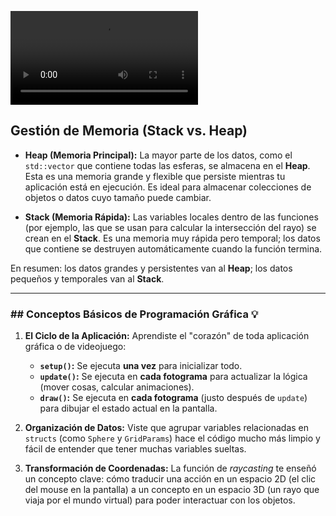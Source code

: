 <video controls src="Video.mp4" title="Title"></video>


## Gestión de Memoria (Stack vs. Heap) 

* **Heap (Memoria Principal):** La mayor parte de los datos, como el `std::vector` que contiene todas las esferas, se almacena en el **Heap**. Esta es una memoria grande y flexible que persiste mientras tu aplicación está en ejecución. Es ideal para almacenar colecciones de objetos o datos cuyo tamaño puede cambiar.

* **Stack (Memoria Rápida):** Las variables locales dentro de las funciones (por ejemplo, las que se usan para calcular la intersección del rayo) se crean en el **Stack**. Es una memoria muy rápida pero temporal; los datos que contiene se destruyen automáticamente cuando la función termina.

En resumen: los datos grandes y persistentes van al **Heap**; los datos pequeños y temporales van al **Stack**.

---

### ## Conceptos Básicos de Programación Gráfica 💡

1.  **El Ciclo de la Aplicación:** Aprendiste el "corazón" de toda aplicación gráfica o de videojuego:
    * **`setup()`:** Se ejecuta **una vez** para inicializar todo.
    * **`update()`:** Se ejecuta en **cada fotograma** para actualizar la lógica (mover cosas, calcular animaciones).
    * **`draw()`:** Se ejecuta en **cada fotograma** (justo después de `update`) para dibujar el estado actual en la pantalla.

2.  **Organización de Datos:** Viste que agrupar variables relacionadas en `structs` (como `Sphere` y `GridParams`) hace el código mucho más limpio y fácil de entender que tener muchas variables sueltas.

3.  **Transformación de Coordenadas:** La función de *raycasting* te enseñó un concepto clave: cómo traducir una acción en un espacio 2D (el clic del mouse en la pantalla) a un concepto en un espacio 3D (un rayo que viaja por el mundo virtual) para poder interactuar con los objetos.